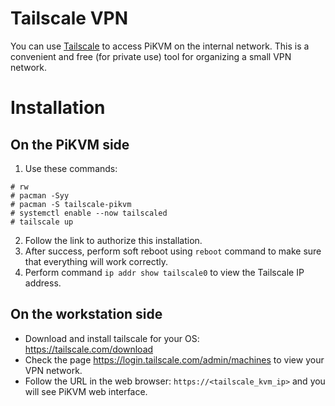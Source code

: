 # Tailscale VPN
You can use [Tailscale](https://tailscale.com/) to access PiKVM on the internal network. This is a convenient and free (for private use) tool for organizing a small VPN network.

# Installation
## On the PiKVM side
1. Use these commands:
  ```
  # rw
  # pacman -Syy
  # pacman -S tailscale-pikvm
  # systemctl enable --now tailscaled
  # tailscale up
  ```
2. Follow the link to authorize this installation.
3. After success, perform soft reboot using `reboot` command to make sure that everything will work correctly.
4. Perform command `ip addr show tailscale0` to view the Tailscale IP address.

## On the workstation side
* Download and install tailscale for your OS: https://tailscale.com/download
* Check the page https://login.tailscale.com/admin/machines to view your VPN network.
* Follow the URL in the web browser: `https://<tailscale_kvm_ip>` and you will see PiKVM web interface.
